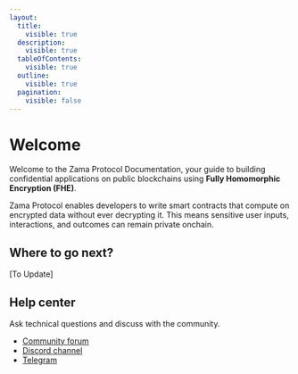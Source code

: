 ```yaml
---
layout:
  title:
    visible: true
  description:
    visible: true
  tableOfContents:
    visible: true
  outline:
    visible: true
  pagination:
    visible: false
---
```


# Welcome

Welcome to the Zama Protocol Documentation, your guide to building confidential applications on public blockchains using
**Fully Homomorphic Encryption (FHE)**.

Zama Protocol enables developers to write smart contracts that compute on encrypted data without ever decrypting it.
This means sensitive user inputs, interactions, and outcomes can remain private onchain.

## Where to go next?

\[To Update]

## Help center

Ask technical questions and discuss with the community.

- [Community forum](https://community.zama.ai/c/fhevm/15)
- [Discord channel](https://discord.com/invite/fhe-org)
- [Telegram](https://t.me/+Ojt5y-I7oR42MTkx)
